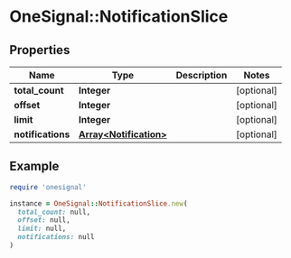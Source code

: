 # OneSignal::NotificationSlice

## Properties

| Name | Type | Description | Notes |
| ---- | ---- | ----------- | ----- |
| **total_count** | **Integer** |  | [optional] |
| **offset** | **Integer** |  | [optional] |
| **limit** | **Integer** |  | [optional] |
| **notifications** | [**Array&lt;Notification&gt;**](Notification.md) |  | [optional] |

## Example

```ruby
require 'onesignal'

instance = OneSignal::NotificationSlice.new(
  total_count: null,
  offset: null,
  limit: null,
  notifications: null
)
```

